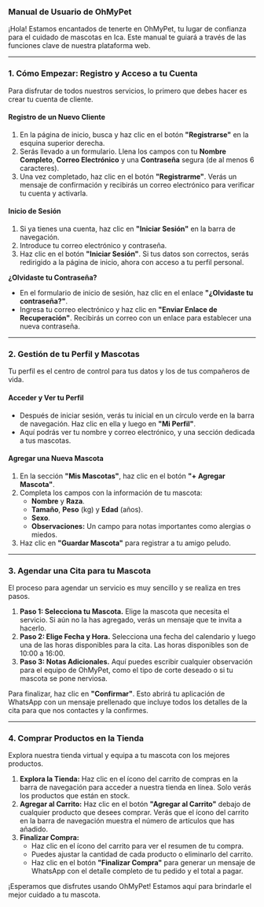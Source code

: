 ### **Manual de Usuario de OhMyPet**

¡Hola! Estamos encantados de tenerte en OhMyPet, tu lugar de confianza para el cuidado de mascotas en Ica. Este manual te guiará a través de las funciones clave de nuestra plataforma web.

---

### **1. Cómo Empezar: Registro y Acceso a tu Cuenta**

Para disfrutar de todos nuestros servicios, lo primero que debes hacer es crear tu cuenta de cliente.

#### **Registro de un Nuevo Cliente**
1.  En la página de inicio, busca y haz clic en el botón **"Registrarse"** en la esquina superior derecha.
2.  Serás llevado a un formulario. Llena los campos con tu **Nombre Completo**, **Correo Electrónico** y una **Contraseña** segura (de al menos 6 caracteres).
3.  Una vez completado, haz clic en el botón **"Registrarme"**. Verás un mensaje de confirmación y recibirás un correo electrónico para verificar tu cuenta y activarla.

#### **Inicio de Sesión**
1.  Si ya tienes una cuenta, haz clic en **"Iniciar Sesión"** en la barra de navegación.
2.  Introduce tu correo electrónico y contraseña.
3.  Haz clic en el botón **"Iniciar Sesión"**. Si tus datos son correctos, serás redirigido a la página de inicio, ahora con acceso a tu perfil personal.

**¿Olvidaste tu Contraseña?**
* En el formulario de inicio de sesión, haz clic en el enlace **"¿Olvidaste tu contraseña?"**.
* Ingresa tu correo electrónico y haz clic en **"Enviar Enlace de Recuperación"**. Recibirás un correo con un enlace para establecer una nueva contraseña.

---

### **2. Gestión de tu Perfil y Mascotas**

Tu perfil es el centro de control para tus datos y los de tus compañeros de vida.

#### **Acceder y Ver tu Perfil**
* Después de iniciar sesión, verás tu inicial en un círculo verde en la barra de navegación. Haz clic en ella y luego en **"Mi Perfil"**.
* Aquí podrás ver tu nombre y correo electrónico, y una sección dedicada a tus mascotas.

#### **Agregar una Nueva Mascota**
1.  En la sección **"Mis Mascotas"**, haz clic en el botón **"+ Agregar Mascota"**.
2.  Completa los campos con la información de tu mascota:
    * **Nombre** y **Raza**.
    * **Tamaño**, **Peso** (kg) y **Edad** (años).
    * **Sexo**.
    * **Observaciones:** Un campo para notas importantes como alergias o miedos.
3.  Haz clic en **"Guardar Mascota"** para registrar a tu amigo peludo.

---

### **3. Agendar una Cita para tu Mascota**

El proceso para agendar un servicio es muy sencillo y se realiza en tres pasos.

1.  **Paso 1: Selecciona tu Mascota.** Elige la mascota que necesita el servicio. Si aún no la has agregado, verás un mensaje que te invita a hacerlo.
2.  **Paso 2: Elige Fecha y Hora.** Selecciona una fecha del calendario y luego una de las horas disponibles para la cita. Las horas disponibles son de 10:00 a 16:00.
3.  **Paso 3: Notas Adicionales.** Aquí puedes escribir cualquier observación para el equipo de OhMyPet, como el tipo de corte deseado o si tu mascota se pone nerviosa.

Para finalizar, haz clic en **"Confirmar"**. Esto abrirá tu aplicación de WhatsApp con un mensaje prellenado que incluye todos los detalles de la cita para que nos contactes y la confirmes.

---

### **4. Comprar Productos en la Tienda**

Explora nuestra tienda virtual y equipa a tu mascota con los mejores productos.

1.  **Explora la Tienda:** Haz clic en el ícono del carrito de compras en la barra de navegación para acceder a nuestra tienda en línea. Solo verás los productos que están en stock.
2.  **Agregar al Carrito:** Haz clic en el botón **"Agregar al Carrito"** debajo de cualquier producto que desees comprar. Verás que el ícono del carrito en la barra de navegación muestra el número de artículos que has añadido.
3.  **Finalizar Compra:**
    * Haz clic en el ícono del carrito para ver el resumen de tu compra.
    * Puedes ajustar la cantidad de cada producto o eliminarlo del carrito.
    * Haz clic en el botón **"Finalizar Compra"** para generar un mensaje de WhatsApp con el detalle completo de tu pedido y el total a pagar.

¡Esperamos que disfrutes usando OhMyPet! Estamos aquí para brindarle el mejor cuidado a tu mascota.